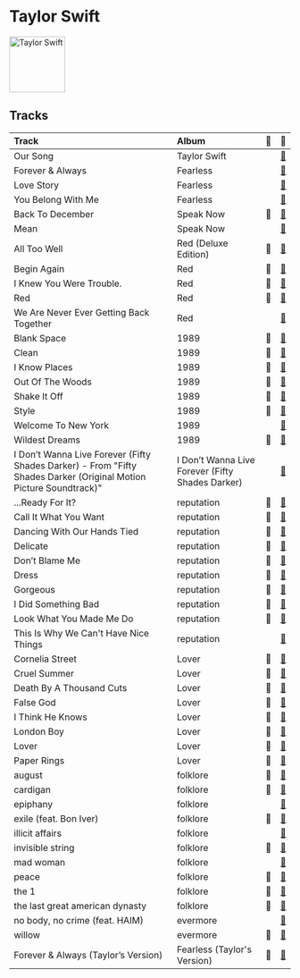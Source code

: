 
# Taylor Swift


<img src="https://i.scdn.co/image/ab6761610000e5ebfcf7c334a6e9dcb8555f3663" alt="Taylor Swift" width="100" />

## Tracks

| Track                                                                                                              | Album                                            | 💚   | 🔗                                                          |
|:-------------------------------------------------------------------------------------------------------------------|:-------------------------------------------------|:----|:-----------------------------------------------------------|
| Our Song                                                                                                           | Taylor Swift                                     |     | [🔗](https://open.spotify.com/track/15DeqWWQB4dcEWzJg15VrN) |
| Forever & Always                                                                                                   | Fearless                                         |     | [🔗](https://open.spotify.com/track/47HtKpfzpAt8rQjjXWotFj) |
| Love Story                                                                                                         | Fearless                                         |     | [🔗](https://open.spotify.com/track/1vrd6UOGamcKNGnSHJQlSt) |
| You Belong With Me                                                                                                 | Fearless                                         |     | [🔗](https://open.spotify.com/track/3GCL1PydwsLodcpv0Ll1ch) |
| Back To December                                                                                                   | Speak Now                                        | 💚   | [🔗](https://open.spotify.com/track/3DrjZArsPsoqbLzUZZV1Id) |
| Mean                                                                                                               | Speak Now                                        |     | [🔗](https://open.spotify.com/track/5yEPktRqvIhko5QFF3aBhQ) |
| All Too Well                                                                                                       | Red (Deluxe Edition)                             | 💚   | [🔗](https://open.spotify.com/track/1q3RiD1tIWUpGsNFADMlvl) |
| Begin Again                                                                                                        | Red                                              | 💚   | [🔗](https://open.spotify.com/track/0L4YCNRfXAoTvdpWeH2RGj) |
| I Knew You Were Trouble.                                                                                           | Red                                              | 💚   | [🔗](https://open.spotify.com/track/72jCZdH0Lhg93z6Z4hBjgj) |
| Red                                                                                                                | Red                                              | 💚   | [🔗](https://open.spotify.com/track/0cITLOYn1Sv4q27zZPqlNK) |
| We Are Never Ever Getting Back Together                                                                            | Red                                              |     | [🔗](https://open.spotify.com/track/7AEAGTc8cReDqcbPoY9gwo) |
| Blank Space                                                                                                        | 1989                                             | 💚   | [🔗](https://open.spotify.com/track/1p80LdxRV74UKvL8gnD7ky) |
| Clean                                                                                                              | 1989                                             | 💚   | [🔗](https://open.spotify.com/track/06WgOCf0LV2h4keYXDRnuh) |
| I Know Places                                                                                                      | 1989                                             | 💚   | [🔗](https://open.spotify.com/track/3jBMHD19RZdAqG9iFQh7xc) |
| Out Of The Woods                                                                                                   | 1989                                             | 💚   | [🔗](https://open.spotify.com/track/5OndtwLGA9O6XHFcGm2H7r) |
| Shake It Off                                                                                                       | 1989                                             | 💚   | [🔗](https://open.spotify.com/track/5xTtaWoae3wi06K5WfVUUH) |
| Style                                                                                                              | 1989                                             | 💚   | [🔗](https://open.spotify.com/track/4lIxdJw6W3Fg4vUIYCB0S5) |
| Welcome To New York                                                                                                | 1989                                             |     | [🔗](https://open.spotify.com/track/6qnM0XXPZOINWA778uNqQ9) |
| Wildest Dreams                                                                                                     | 1989                                             | 💚   | [🔗](https://open.spotify.com/track/59HjlYCeBsxdI0fcm3zglw) |
| I Don’t Wanna Live Forever (Fifty Shades Darker) - From "Fifty Shades Darker (Original Motion Picture Soundtrack)" | I Don’t Wanna Live Forever (Fifty Shades Darker) |     | [🔗](https://open.spotify.com/track/3NdDpSvN911VPGivFlV5d0) |
| ...Ready For It?                                                                                                   | reputation                                       | 💚   | [🔗](https://open.spotify.com/track/2yLa0QULdQr0qAIvVwN6B5) |
| Call It What You Want                                                                                              | reputation                                       | 💚   | [🔗](https://open.spotify.com/track/1GwMQaZz6Au3QLDbjbMdme) |
| Dancing With Our Hands Tied                                                                                        | reputation                                       | 💚   | [🔗](https://open.spotify.com/track/7I7JbDv63ZJJsSi24DyJrz) |
| Delicate                                                                                                           | reputation                                       | 💚   | [🔗](https://open.spotify.com/track/6NFyWDv5CjfwuzoCkw47Xf) |
| Don’t Blame Me                                                                                                     | reputation                                       | 💚   | [🔗](https://open.spotify.com/track/1R0a2iXumgCiFb7HEZ7gUE) |
| Dress                                                                                                              | reputation                                       | 💚   | [🔗](https://open.spotify.com/track/6oVxXO5oQ4pTpO8RSnkzvv) |
| Gorgeous                                                                                                           | reputation                                       | 💚   | [🔗](https://open.spotify.com/track/1ZY1PqizIl78geGM4xWlEA) |
| I Did Something Bad                                                                                                | reputation                                       | 💚   | [🔗](https://open.spotify.com/track/4svZDCRz4cJoneBpjpx8DJ) |
| Look What You Made Me Do                                                                                           | reputation                                       | 💚   | [🔗](https://open.spotify.com/track/1P17dC1amhFzptugyAO7Il) |
| This Is Why We Can't Have Nice Things                                                                              | reputation                                       |     | [🔗](https://open.spotify.com/track/07NxDD1iKCHbAldceD7QLP) |
| Cornelia Street                                                                                                    | Lover                                            | 💚   | [🔗](https://open.spotify.com/track/12M5uqx0ZuwkpLp5rJim1a) |
| Cruel Summer                                                                                                       | Lover                                            | 💚   | [🔗](https://open.spotify.com/track/1BxfuPKGuaTgP7aM0Bbdwr) |
| Death By A Thousand Cuts                                                                                           | Lover                                            | 💚   | [🔗](https://open.spotify.com/track/2dgFqt3w9xIQRjhPtwNk3D) |
| False God                                                                                                          | Lover                                            | 💚   | [🔗](https://open.spotify.com/track/5hQSXkFgbxjZo9uCwd11so) |
| I Think He Knows                                                                                                   | Lover                                            | 💚   | [🔗](https://open.spotify.com/track/2YWtcWi3a83pdEg3Gif4Pd) |
| London Boy                                                                                                         | Lover                                            | 💚   | [🔗](https://open.spotify.com/track/1LLXZFeAHK9R4xUramtUKw) |
| Lover                                                                                                              | Lover                                            | 💚   | [🔗](https://open.spotify.com/track/1dGr1c8CrMLDpV6mPbImSI) |
| Paper Rings                                                                                                        | Lover                                            | 💚   | [🔗](https://open.spotify.com/track/4y5bvROuBDPr5fuwXbIBZR) |
| august                                                                                                             | folklore                                         | 💚   | [🔗](https://open.spotify.com/track/3hUxzQpSfdDqwM3ZTFQY0K) |
| cardigan                                                                                                           | folklore                                         | 💚   | [🔗](https://open.spotify.com/track/4R2kfaDFhslZEMJqAFNpdd) |
| epiphany                                                                                                           | folklore                                         |     | [🔗](https://open.spotify.com/track/08fa9LFcFBTcilB3iq2e2A) |
| exile (feat. Bon Iver)                                                                                             | folklore                                         | 💚   | [🔗](https://open.spotify.com/track/4pvb0WLRcMtbPGmtejJJ6y) |
| illicit affairs                                                                                                    | folklore                                         |     | [🔗](https://open.spotify.com/track/2NmsngXHeC1GQ9wWrzhOMf) |
| invisible string                                                                                                   | folklore                                         | 💚   | [🔗](https://open.spotify.com/track/6VsvKPJ4xjVNKpI8VVZ3SV) |
| mad woman                                                                                                          | folklore                                         |     | [🔗](https://open.spotify.com/track/2QDyYdZyhlP2fp79KZX8Bi) |
| peace                                                                                                              | folklore                                         | 💚   | [🔗](https://open.spotify.com/track/7MbT4I8qGntX4fMdqMQgke) |
| the 1                                                                                                              | folklore                                         | 💚   | [🔗](https://open.spotify.com/track/0Jlcvv8IykzHaSmj49uNW8) |
| the last great american dynasty                                                                                    | folklore                                         | 💚   | [🔗](https://open.spotify.com/track/2Eeur20xVqfUoM3Q7EFPFt) |
| no body, no crime (feat. HAIM)                                                                                     | evermore                                         |     | [🔗](https://open.spotify.com/track/3RaT22zZsxVYxxKR7TAaYF) |
| willow                                                                                                             | evermore                                         | 💚   | [🔗](https://open.spotify.com/track/0lx2cLdOt3piJbcaXIV74f) |
| Forever & Always (Taylor’s Version)                                                                                | Fearless (Taylor's Version)                      | 💚   | [🔗](https://open.spotify.com/track/1msEuwSBneBKpVCZQcFTsU) |